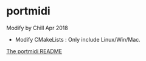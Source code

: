 # portmidi

Modify by Chill
Apr 2018

- Modify CMakeLists : Only include Linux/Win/Mac.

[The portmidi README](./README.txt)
